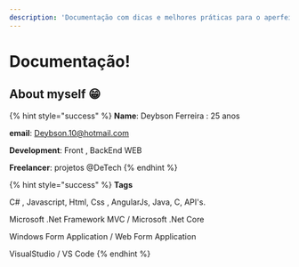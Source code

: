 ```yaml
---
description: 'Documentação com dicas e melhores práticas para o aperfeiçoamento de códigos,'
---
```


# Documentação!

## About myself 😁

{% hint style="success" %}
**Name**: Deybson Ferreira : 25 anos

**email**: Deybson.10@hotmail.com

**Development**: Front , BackEnd WEB

**Freelancer**: projetos @DeTech
{% endhint %}

{% hint style="success" %}
**Tags**

C\# , Javascript, Html,  Css , AngularJs, Java, C, API's.

Microsoft .Net Framework MVC  / Microsoft .Net Core

Windows  Form Application / Web Form Application

VisualStudio / VS Code
{% endhint %}




